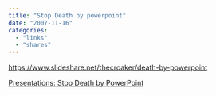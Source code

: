 ```yaml
---
title: "Stop Death by powerpoint"
date: "2007-11-16"
categories: 
  - "links"
  - "shares"
---
```


https://www.slideshare.net/thecroaker/death-by-powerpoint

[Presentations: Stop Death by PowerPoint](http://lifehacker.com/software/presentations/stop-death-by-powerpoint-323554.php)
